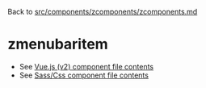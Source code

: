 Back to [src/components/zcomponents/zcomponents.md](../../zcomponents.md)

# zmenubaritem

 - See [Vue.js (v2) component file contents](./zmenubaritem.vue)
 - See [Sass/Css component file contents](./zmenubaritem.scss)
